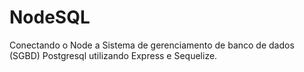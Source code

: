 # NodeSQL

Conectando o Node a Sistema de gerenciamento de banco de dados (SGBD) Postgresql utilizando Express e Sequelize.
